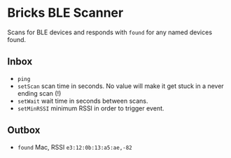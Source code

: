 # Bricks BLE Scanner

Scans for BLE devices and responds with `found` for any named devices
found.

## Inbox
- `ping`
- `setScan` scan time in seconds. No value will make it get stuck in a never ending scan (!)
- `setWait` wait time in seconds between scans.
- `setMinRSSI` minimum RSSI in order to trigger event.

## Outbox
- `found` Mac, RSSI `e3:12:0b:13:a5:ae,-82`
